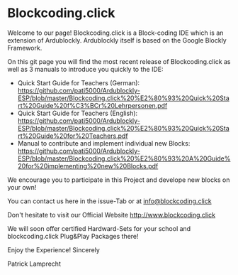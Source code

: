# Blockcoding.click
Welcome to our page! Blockcoding.click is a Block-coding IDE which is an extension of Ardublockly. Ardublockly itself is based on the Google Blockly Framework.

On this git page you will find the most recent release of Blockcoding.click as well as 3 manuals to introduce you quickly to the IDE:
- Quick Start Guide for Teachers (German): https://github.com/pati5000/Ardublockly-ESP/blob/master/Blockcoding.click%20%E2%80%93%20Quick%20Start%20Guide%20f%C3%BCr%20Lehrpersonen.pdf
- Quick Start Guide for Teachers (English): https://github.com/pati5000/Ardublockly-ESP/blob/master/Blockcoding.click%20%E2%80%93%20Quick%20Start%20Guide%20for%20Teachers.pdf
- Manual to contribute and implement individual new Blocks: https://github.com/pati5000/Ardublockly-ESP/blob/master/Blockcoding.click%20%E2%80%93%20A%20Guide%20for%20implementing%20new%20Blocks.pdf

We encourage you to participate in this Project and develope new blocks on your own!

You can contact us here in the issue-Tab or at info@blockcoding.click

Don't hesitate to visit our Official Website http://www.blockcoding.click

We will soon offer certified Hardward-Sets for your school and blockcoding.click Plug&Play Packages there!

Enjoy the Experience! Sincerely

Patrick Lamprecht
